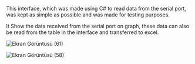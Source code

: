 This interface, which was made using C# to read data from the serial port, was kept as simple as possible and was made for testing purposes.

It Show the data received from the serial port on graph, these data can also be read from the table in the interface and transferred to excel.

![Ekran Görüntüsü (61)](https://user-images.githubusercontent.com/70153893/165108751-c4c9a169-a27c-4134-943f-fb09d25aa8aa.png)




![Ekran Görüntüsü (58)](https://user-images.githubusercontent.com/70153893/165108330-7b895667-0ca5-40d6-9e5f-cc2c5286900a.png)
